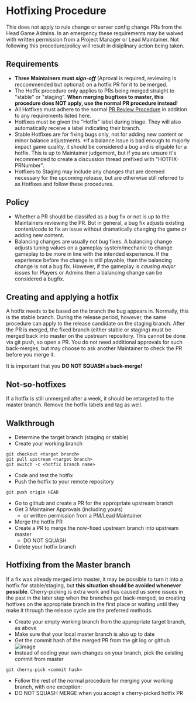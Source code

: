 # Hotfixing Procedure
This does not apply to rule change or server config change PRs from the Head Game Admins. In an emergency these requirements may be waived with written permission from a Project Manager or Lead Maintainer.
Not following this procedure/policy will result in disiplinary action being taken.
## Requirements
- **Three Maintainers must *sign-off*** (Aproval is required, reviewing is reccommended but optional) on a hotfix PR for it to be merged.
- The Hotfix procedure only applies to PRs being merged straight to "stable" or "staging". **When merging bugfixes to master, this procedure does NOT apply, use the normal PR procedure instead!**
- All Hotfixes must adhere to the normal [PR Review Procedure](../maintainer/review-procedure.md) in addition to any requirements listed here.
- Hotfixes must be given the "Hotfix" label during triage. They will also automatically receive a label indicating their branch.
- Stable Hotfixes are for fixing bugs only, not for adding new content or minor balance adjustments. *If a balance issue is bad enough to majorly impact game quality, it should be considered a bug and is eligable for a hotfix. This is up to Maintainer judgement, but if you are unsure it's recommended to create a discussion thread prefixed with "HOTFIX-PRNumber".
- Hotfixes to Staging may include any changes that are deemed necessary for the upcoming release, but are otherwise still referred to as Hotfixes and follow these procedures.
## Policy
- Whether a PR should be classifed as a bug fix or not is up to the Maintainers reviewing the PR. But in general, a bug fix adjusts existing content/code to fix an issue without dramatically changing the game or adding new content.
- Balancing changes are usually not bug fixes. A balancing change adjusts tuning values on a gameplay system/mechanic to change gameplay to be more in line with the intended experience. If the experience before the change is still playable, then the balancing change is not a bug fix. However, if the gameplay is *causing major issues* for Players or Admins then a balancing change can be considered a bugfix.
## Creating and applying a hotfix
A hotfix needs to be based on the branch the bug appears in. Normally, this is the stable branch. During the release period, however, the same procedure can apply to the release candidate on the staging branch.
After the PR is merged, the fixed branch (either stable or staging) must be merged back into master on the upstream repository. This cannot be done via git push, so open a PR. You do not need additional approvals for such back-merges, but may choose to ask another Maintainer to check the PR before you merge it.

It is important that you **DO NOT SQUASH a back-merge!**

## Not-so-hotfixes
If a hotfix is still unmerged after a week, it should be retargeted to the master branch. Remove the hotfix labels and tag as well.

## Walkthrough
- Determine the target branch (staging or stable)
- Create your working branch
```shell
git checkout <target branch>
git pull upstream <target branch>
git switch -c <hotfix branch name>
```
- Code and test the hotfix
- Push the hotfix to your remote repository
```shell
git push origin HEAD
```
- Go to github and create a PR for the appropriate upstream branch
- Get 3 Maintainer Approvals (including yours)
  - or written permission from a PM/Lead Maintainer
- Merge the hotfix PR
- Create a PR to merge the now-fixed upstream branch into upstream master
  - DO NOT SQUASH
- Delete your hotfix branch


## Hotfixing from the Master branch

If a fix was already merged into master, it may be possible to turn it into a hotfix for stable/staging, but **this situation should be avoided whenever possible**. Cherry-picking is extra work and has caused us some issues in the past in the later step when the branches get back-merged, so creating hotfixes on the appropriate branch in the first place or waiting until they make it through the release cycle are the preferred methods.

- Create your empty working branch from the appropriate target branch, as above
- Make sure that your local master branch is also up to date
- Get the commit hash of the merged PR from the git log or github
   ![image](https://github.com/user-attachments/assets/7ef72e09-3f01-438d-bc8b-4b658b3225df)
- Instead of coding your own changes on your branch, pick the existing commit from master
```shell
git cherry-pick <commit hash>
```
- Follow the rest of the normal procedure for merging your working branch, with one exception:
- DO NOT SQUASH MERGE when you accept a cherry-picked hotfix PR